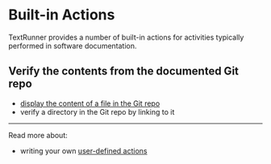 # Built-in Actions

TextRunner provides a number of built-in actions for activities typically
performed in software documentation.

## Verify the contents from the documented Git repo

- [display the content of a file in the Git repo](verify_source_file_content.md)
- verify a directory in the Git repo by linking to it

<hr>

Read more about:

- writing your own [user-defined actions](../user-defined-actions.md)
